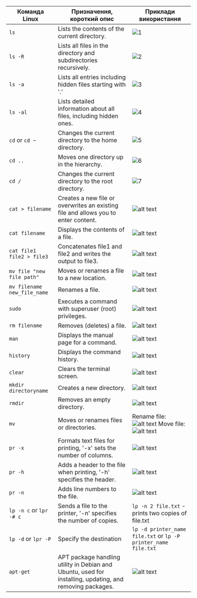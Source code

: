 
| Команда Linux | Призначення, короткий опис | Приклади використання  |
|-----------|-------------------------|---------------|
| `ls` | Lists the contents of the current directory. | ![1](https://github.com/ToDether/DevOps_labs/assets/127844719/1cd53e69-d6f5-4388-9e18-f55b9ee95750)|
| `ls -R` | Lists all files in the directory and subdirectories recursively. |![2](https://github.com/ToDether/DevOps_labs/assets/127844719/fc929ac1-9315-4d6b-8df3-eeea9c5a5fbe)|
| `ls -a` | Lists all entries including hidden files starting with '.' | ![3](https://github.com/ToDether/DevOps_labs/assets/127844719/4075c2b6-bc25-4478-bb93-e0e67fa2025e)|
| `ls -al` | Lists detailed information about all files, including hidden ones. |![4](https://github.com/ToDether/DevOps_labs/assets/127844719/0a47a51c-e2c7-4ff6-b44d-9f5d746b0135)|
| `cd` or `cd ~` | Changes the current directory to the home directory. |![5](https://github.com/ToDether/DevOps_labs/assets/127844719/7276b445-f674-4178-840d-d067cd06e3d4)|
| `cd ..` | Moves one directory up in the hierarchy. |![6](https://github.com/ToDether/DevOps_labs/assets/127844719/3ae8cb84-ad86-4916-94de-4a858ed634f7)|
| `cd /` | Changes the current directory to the root directory. | ![7](https://github.com/ToDether/DevOps_labs/assets/127844719/e1200fa4-c3e2-4a9a-9363-d6dccecef01e)|
| `cat > filename` | Creates a new file or overwrites an existing file and allows you to enter content. | ![alt text](../image-19.png) |
| `cat filename` | Displays the contents of a file. | ![alt text](../image-20.png) |
| `cat file1 file2 > file3` | Concatenates file1 and file2 and writes the output to file3. | ![alt text](../image-21.png) |
| `mv file "new file path"` | Moves or renames a file to a new location. | ![alt text](../image-22.png) |
| `mv filename new_file_name` | Renames a file. | ![alt text](../image-23.png) |
| `sudo` | Executes a command with superuser (root) privileges. | ![alt text](../image-24.png) |
| `rm filename` | Removes (deletes) a file. | ![alt text](../image-25.png) |
| `man` | Displays the manual page for a command. | ![alt text](../image-26.png) |
| `history` | Displays the command history. | ![alt text](../image-27.png) |
| `clear` | Clears the terminal screen. | ![alt text](../image-28.png) |
| `mkdir directoryname` | Creates a new directory. | ![alt text](../image-29.png) |
| `rmdir` | Removes an empty directory. | ![alt text](../image-30.png) |
| `mv` | Moves or renames files or directories. | Rename file:![alt text](../image-31.png) Move file: ![alt text](../image-32.png) |
| `pr -x` | Formats text files for printing, '-x' sets the number of columns. | ![alt text](../image-33.png) |
| `pr -h` | Adds a header to the file when printing, '-h' specifies the header. | ![alt text](../image-34.png) |
| `pr -n` | Adds line numbers to the file. | ![alt text](../image-35.png) |
| `lp -n c` or `lpr -# c` | Sends a file to the printer, '-n' specifies the number of copies. | `lp -n 2 file.txt` - prints two copies of file.txt |
| `lp -d` or `lpr -P` | Specify the destination | `lp -d printer_name file.txt` or `lp -P printer_name file.txt` |
| `apt-get` | APT package handling utility in Debian and Ubuntu, used for installing, updating, and removing packages. | ![alt text](../image-37.png) |
